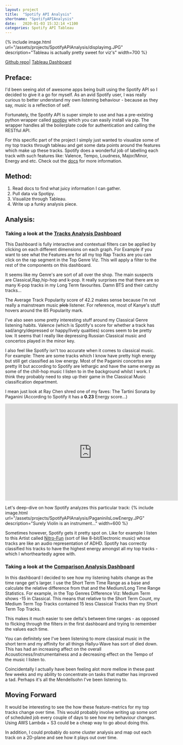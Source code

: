 ```yaml
---
layout: project
title:  "Spotify API Analysis"
shortname: "SpotifyAPIAnalysis"
date:   2020-01-03 15:32:14 +1100
categories: Spotify API Tableau
---
```

<link rel="canonical" href="{{ site.url }}{{ page.url | replace:'index.html',''}}">
{% include image.html url="/assets/projects/SpotifyAPIAnalysis/displayimg.JPG" description="Tableau is actually pretty sweet for viz's" width=700 %}

[Github repo](https://github.com/wjia26/SpotifyAPIAnalysis)|
[Tableau Dashboard](https://public.tableau.com/profile/william8331#!/vizhome/SpotifyMyTracks/TopTracks)

## Preface:
I'd been seeing alot of awesome apps being built using the Spotify API so I decided to give it a go for myself. As an avid Spotify user, I was really curious to better understand my own listening behaviour - because as they say, music is a reflection of self.

Fortunately, the Spotify API is super simple to use and has a pre-existing python wrapper called [spotipy](https://spotipy.readthedocs.io/) which you can easily install via pip. The wrapper handles all the boilerplate code for authentication and calling the RESTful API.

For this specific part of the project I simply just wanted to visualize some of my top tracks through tableau and get some data points around the features which make up these tracks. Spotify does a wonderful job of labelling each track with such features like: Valence, Tempo, Loudness, Major/Minor, Energy and etc. Check out the [docs](https://developer.spotify.com/documentation/web-api/reference/tracks/get-several-audio-features/) for more information.

## Method:
1. Read docs to find what juicy information I can gather.
2. Pull data via Spotipy.
3. Visualize through Tableau.
4. Write up a funky analysis piece.

## Analysis:
### Taking a look at the [Tracks Analysis Dashboard](https://public.tableau.com/profile/william8331#!/vizhome/SpotifyMyTracks/TopTracks)
This Dashboard is fully interactive and contextual filters can be applied by clicking on each different dimensions on each graph. For Example if you want to see what the Features are for all my top Rap Tracks are you can click on the rap segment in the Top Genre Viz. This will apply a filter to the rest of the components on this dashboard.

It seems like my Genre's are sort of all over the shop. The main suspects are Classical,Rap,hip-hop and k-pop. It really surprises me that there are so many K-pop tracks in my Long Term favourites. Damn BTS and their catchy tracks...

The Average Track Popularity score of 42.2 makes sense because I'm not really a mainstream music ~~pleb~~ listener. For reference, most of Kanye's stuff hovers around the 85 Popularity mark.

I've also seen some pretty interesting stuff around my Classical Genre listening habits. Valence (which is Spotify's score for whether a track has sad/angry/depressed or happy/lively qualities) scores seem to be pretty low. It seems that I really like depressing Russian Classical music and concertos played in the minor key.

I also feel like Spotify isn't too accurate when it comes to classical music. For example: There are some tracks which I know have pretty high energy but still get classified as low energy. Most of the Paganini concertos are pretty lit but according to Spotify are lethargic and have the same energy as some of the chill-hop music I listen to in the background whilst I work. I think they probably need to step up their game in the Classical Music classification department.

I mean just look at Ray Chen shred one of my faves: The Tartini Sonata by Paganini (According to Spotify it has a **0.23** Energy score...)
<iframe width="560" height="315" src="https://www.youtube.com/embed/orWePX13N3M?start=661" frameborder="0" allow="accelerometer; autoplay; encrypted-media; gyroscope; picture-in-picture" allowfullscreen></iframe>

Let's deep-dive on how Spotify analyzes this particular track:
{% include image.html url="/assets/projects/SpotifyAPIAnalysis/PaganiniIsLowEnergy.JPG" description="Surely Violin is an instrument..." width=600 %}

Sometimes however, Spotify gets it pretty spot on. Like for example I listen to this Artist called [Nitro-Fun](https://www.youtube.com/watch?v=mdaCDsN1FJ0) (sort of like 8-bit/Electronic music) whose tracks are like an audio representation of ADHD. Spotify has correctly classified his tracks to have the highest energy amongst all my top tracks - which I whortheartedly agree with.

### Taking a look at the [Comparison Analysis Dashboard](https://public.tableau.com/profile/william8331#!/vizhome/SpotifyMyTracks/TopTracksDiffAnalysis)
In this dashboard I decided to see how my listening habits change as the time range get's larger. I use the Short Term Time Range as a base and calculate the relative difference from that and the Medium/Long Time Range Statistics. For example, in the Top Genres Difference Viz: Medium Term shows -15 in Classical. This means that relative to the Short Term Count, my Medium Term Top Tracks contained 15 less Classical Tracks than my Short Term Top Tracks.

This makes it much easier to see delta's between time ranges - as opposed to flicking through the filters in the first dashboard and trying to remember the values each time. 

You can definitely see I've been listening to more classical music in the short term and my affinity for all things Hallyu-Wave has sort of died down. This has had an increasing affect on the overall Acousticness/Instrumentalness and a decreasing effect on the Tempo of the music I listen to.

Coincidentally I actually have been feeling alot more mellow in these past few weeks and my ability to concentrate on tasks that matter has improved a tad. Perhaps it's all the Mendellsohn I've been listening to. 

## Moving Forward 
It would be interesting to see the how these feature-metrics for my top tracks change over time. This would probably involve writing up some sort of scheduled job every couple of days to see how my behaviour changes. Using AWS Lambda + S3 could be a cheap way to go about doing this. 

In addition, I could probably do some cluster analysis and map out each track on a 2D-plane and see how it plays out over time. 


<!-- 
You’ll find this post in your `_posts` directory. Go ahead and edit it and re-build the site to see your changes. You can rebuild the site in many different ways, but the most common way is to run `jekyll serve`, which launches a web server and auto-regenerates your site when a file is updated.

Jekyll requires blog post files to be named according to the following format:

`YEAR-MONTH-DAY-title.MARKUP`

Where `YEAR` is a four-digit number, `MONTH` and `DAY` are both two-digit numbers, and `MARKUP` is the file extension representing the format used in the file. After that, include the necessary front matter. Take a look at the source for this post to get an idea about how it works.

Jekyll also offers powerful support for code snippets:

{% highlight ruby %}
def print_hi(name)
  puts "Hi, #{name}"
end
print_hi('Tom')
#=> prints 'Hi, Tom' to STDOUT.
{% endhighlight %}

Check out the [Jekyll docs][jekyll-docs] for more info on how to get the most out of Jekyll. File all bugs/feature requests at [Jekyll’s GitHub repo][jekyll-gh]. If you have questions, you can ask them on [Jekyll Talk][jekyll-talk].

[jekyll-docs]: https://jekyllrb.com/docs/home
[jekyll-gh]:   https://github.com/jekyll/jekyll
[jekyll-talk]: https://talk.jekyllrb.com/ -->
